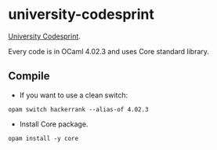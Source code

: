 # university-codesprint

[University
Codesprint](https://github.com/hackerrank-dannywillems/university-codesprint).

Every code is in OCaml 4.02.3 and uses Core standard library.

## Compile

- If you want to use a clean switch:
```
opam switch hackerrank --alias-of 4.02.3
```

- Install Core package.
```
opam install -y core
```
